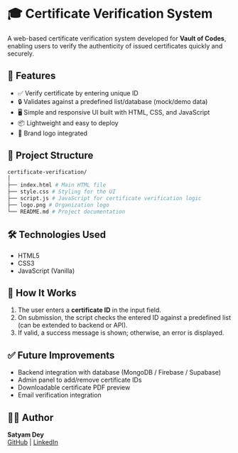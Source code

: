 # 🎓 Certificate Verification System

A web-based certificate verification system developed for **Vault of Codes**, enabling users to verify the authenticity of issued certificates quickly and securely.

## 🚀 Features

- ✅ Verify certificate by entering unique ID
- 🔒 Validates against a predefined list/database (mock/demo data)
- 🖥️ Simple and responsive UI built with HTML, CSS, and JavaScript
- 📦 Lightweight and easy to deploy
- 📸 Brand logo integrated

## 📁 Project Structure

```bash
certificate-verification/
│
├── index.html # Main HTML file
├── style.css # Styling for the UI
├── script.js # JavaScript for certificate verification logic
├── logo.png # Organization logo
└── README.md # Project documentation
```

## 🛠️ Technologies Used

- HTML5
- CSS3
- JavaScript (Vanilla)

## 🔧 How It Works

1. The user enters a **certificate ID** in the input field.
2. On submission, the script checks the entered ID against a predefined list (can be extended to backend or API).
3. If valid, a success message is shown; otherwise, an error is displayed.

## ✅ Future Improvements

- Backend integration with database (MongoDB / Firebase / Supabase)
- Admin panel to add/remove certificate IDs
- Downloadable certificate PDF preview
- Email verification integration

## 🧑‍💻 Author

**Satyam Dey**  
[GitHub](https://github.com/satyam-dey) | [LinkedIn](https://www.linkedin.com/in/satyam-dey/)
